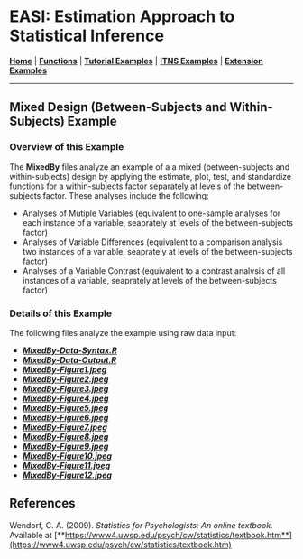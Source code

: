 # EASI: Estimation Approach to Statistical Inference

[**Home**](https://github.com/cwendorf/EASI/) | 
[**Functions**](https://github.com/cwendorf/EASI/tree/master/A-Functions) | 
[**Tutorial Examples**](https://github.com/cwendorf/EASI/tree/master/B-TutorialExamples) | 
[**ITNS Examples**](https://github.com/cwendorf/EASI/tree/master/C-ITNSExamples) | 
[**Extension Examples**](https://github.com/cwendorf/EASI/tree/master/D-ExtensionExamples)

---

## Mixed Design (Between-Subjects and Within-Subjects) Example

### Overview of this Example

The **MixedBy** files analyze an example of a a mixed (between-subjects and within-subjects) design by applying the estimate, plot, test, and standardize functions for a within-subjects factor separately at levels of the between-subjects factor. These analyses include the following:

- Analyses of Mutiple Variables (equivalent to one-sample analyses for each instance of a variable, seaprately at levels of the between-subjects factor)
- Analyses of Variable Differences (equivalent to a comparison analysis two instances of a variable, seaprately at levels of the between-subjects factor)
- Analyses of a Variable Contrast (equivalent to a contrast analysis of all instances of a variable, seaprately at levels of the between-subjects factor)

### Details of this Example
 
The following files analyze the example using raw data input:

- [**_MixedBy-Data-Syntax.R_**](./MixedBy-Data-Syntax.R)
- [**_MixedBy-Data-Output.R_**](./MixedBy-Data-Output.R)
- [**_MixedBy-Figure1.jpeg_**](./MixedBy-Figure1.jpeg)
- [**_MixedBy-Figure2.jpeg_**](./MixedBy-Figure2.jpeg)
- [**_MixedBy-Figure3.jpeg_**](./MixedBy-Figure3.jpeg)
- [**_MixedBy-Figure4.jpeg_**](./MixedBy-Figure4.jpeg)
- [**_MixedBy-Figure5.jpeg_**](./MixedBy-Figure5.jpeg)
- [**_MixedBy-Figure6.jpeg_**](./MixedBy-Figure6.jpeg)
- [**_MixedBy-Figure7.jpeg_**](./MixedBy-Figure7.jpeg)
- [**_MixedBy-Figure8.jpeg_**](./MixedBy-Figure8.jpeg)
- [**_MixedBy-Figure9.jpeg_**](./MixedBy-Figure9.jpeg)
- [**_MixedBy-Figure10.jpeg_**](./MixedBy-Figure10.jpeg)
- [**_MixedBy-Figure11.jpeg_**](./MixedBy-Figure11.jpeg)
- [**_MixedBy-Figure12.jpeg_**](./MixedBy-Figure12.jpeg)

## References

Wendorf, C. A. (2009). _Statistics for Psychologists: An online textbook._ Available at [**https://www4.uwsp.edu/psych/cw/statistics/textbook.htm**](https://www4.uwsp.edu/psych/cw/statistics/textbook.htm)
